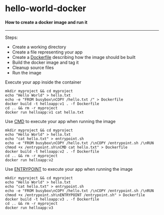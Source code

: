 # hello-world-docker
#### How to create a docker image and run it

---

Steps:
- Create a working directory
- Create a file representing your app
- Create a [Dockerfile](https://docs.docker.com/develop/develop-images/dockerfile_best-practices) describing how the image should be built
- Build the docker image and tag it
- Cleanup source files
- Run the image

Execute your app inside the container

    mkdir myproject && cd myproject
    echo "Hello World" > hello.txt
    echo -e "FROM busybox\nCOPY /hello.txt /" > Dockerfile
    docker build -t helloapp:v1 . -f Dockerfile
    cd .. && rm -r myproject
    docker run helloapp:v1 cat hello.txt

Use [CMD](https://docs.docker.com/engine/reference/builder/#cmd) to execute your app when running the image

    mkdir myproject && cd myproject
    echo "Hello World" > hello.txt
    echo "cat hello.txt" > entrypoint.sh
    echo -e "FROM busybox\nCOPY /hello.txt /\nCOPY /entrypoint.sh /\nRUN chmod +x /entrypoint.sh\nCMD cat hello.txt" > Dockerfile
    docker build -t helloapp:v2 . -f Dockerfile
    cd .. && rm -r myproject
    docker run helloapp:v2

Use [ENTRYPOINT](https://docs.docker.com/engine/reference/builder/#entrypoint) to execute your app when running the image

    mkdir myproject && cd myproject
    echo "Hello World" > hello.txt
    echo "cat hello.txt" > entrypoint.sh
    echo -e "FROM busybox\nCOPY /hello.txt /\nCOPY /entrypoint.sh /\nRUN chmod +x /entrypoint.sh\nENTRYPOINT /entrypoint.sh" > Dockerfile
    docker build -t helloapp:v3 . -f Dockerfile
    cd .. && rm -r myproject
    docker run helloapp:v3
